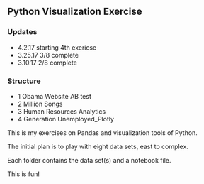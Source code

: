 ## Python Visualization Exercise

### Updates
- 4.2.17 starting 4th exericse
- 3.25.17 3/8 complete
- 3.10.17 2/8 complete

### Structure
- 1 Obama Website AB test
- 2 Million Songs
- 3 Human Resources Analytics
- 4 Generation Unemployed_Plotly

This is my exercises on Pandas and visualization tools of Python.

The initial plan is to play with eight data sets, east to complex.

Each folder contains the data set(s) and a notebook file.

This is fun!
